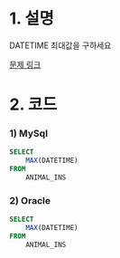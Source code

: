 # 1. 설명
DATETIME 최대값을 구하세요

[문제 링크](https://programmers.co.kr/learn/courses/30/lessons/59415)


# 2. 코드
### 1) MySql
```sql
SELECT 
    MAX(DATETIME)
FROM 
    ANIMAL_INS
```

### 2) Oracle
```sql
SELECT 
    MAX(DATETIME)
FROM 
    ANIMAL_INS
```
